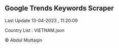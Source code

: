 

## Google Trends Keywords Scraper 
 
Last Update 13-04-2023 , 11:20:09

Country List :
VIETNAM.json



© Abdul Muttaqin 
